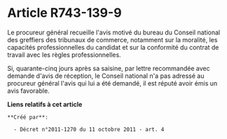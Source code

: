 # Article R743-139-9

Le procureur général recueille l'avis motivé du bureau du Conseil national des greffiers des tribunaux de commerce, notamment
sur la moralité, les capacités professionnelles du candidat et sur la conformité du contrat de travail avec les règles
professionnelles.

Si, quarante-cinq jours après sa saisine, par lettre recommandée avec demande d'avis de réception, le Conseil national n'a
pas adressé au procureur général l'avis qui lui a été demandé, il est réputé avoir émis un avis favorable.

**Liens relatifs à cet article**

	**Créé par**:

	  - Décret n°2011-1270 du 11 octobre 2011 - art. 4
